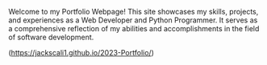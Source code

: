 Welcome to my Portfolio Webpage! This site showcases my skills, projects, and experiences as a Web Developer and Python Programmer. It serves as a comprehensive reflection of my abilities and accomplishments in the field of software development.

(https://jackscali1.github.io/2023-Portfolio/)
